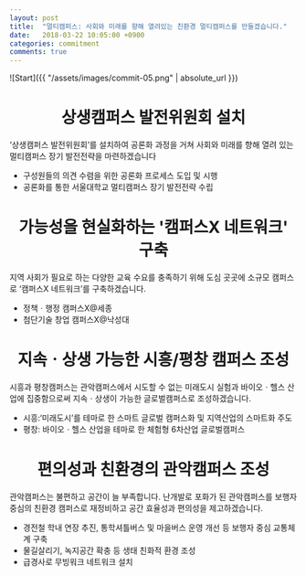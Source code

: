 ```yaml
---
layout: post
title:  "멀티캠퍼스: 사회와 미래를 향해 열려있는 친환경 멀티캠퍼스를 만들겠습니다."
date:   2018-03-22 10:05:00 +0900
categories: commitment
comments: true
---
```


![Start]({{ "/assets/images/commit-05.png" | absolute_url }})

# <center>상생캠퍼스 발전위원회 설치</center>
‘상생캠퍼스 발전위원회’를 설치하여 공론화 과정을 거쳐 사회와 미래를 향해 열려 있는 멀티캠퍼스 장기 발전전략을 마련하겠습니다
* 구성원들의 의견 수렴을 위한 공론화 프로세스 도입 및 시행  
* 공론화를 통한 서울대학교 멀티캠퍼스 장기 발전전략 수립

# <center>가능성을 현실화하는 '캠퍼스X 네트워크' 구축</center>
지역 사회가 필요로 하는 다양한 교육 수요를 충족하기 위해 도심 곳곳에 소규모 캠퍼스로 ‘캠퍼스X 네트워크’를 구축하겠습니다.
* 정책ㆍ행정 캠퍼스X@세종
* 첨단기술 창업 캠퍼스X@낙성대

# <center>지속ㆍ상생 가능한 시흥/평창 캠퍼스 조성</center>
시흥과 평창캠퍼스는 관악캠퍼스에서 시도할 수 없는 미래도시 실험과 바이오ㆍ헬스 산업에 집중함으로써 지속ㆍ상생이 가능한 글로벌캠퍼스로 조성하겠습니다.
* 시흥:‘미래도시’를 테마로 한 스마트 글로벌 캠퍼스화 및 지역산업의 스마트화 주도
* 평창: 바이오ㆍ헬스 산업을 테마로 한 체험형 6차산업 글로벌캠퍼스

# <center>편의성과 친환경의 관악캠퍼스 조성</center>
관악캠퍼스는 불편하고 공간이 늘 부족합니다. 난개발로 포화가 된 관악캠퍼스를 보행자 중심의 친환경 캠퍼스로 재정비하고 공간 효율성과 편의성을 제고하겠습니다.
* 경전철 학내 연장 추진, 통학셔틀버스 및 마을버스 운영 개선 등 보행자 중심 교통체계 구축
* 물길살리기, 녹지공간 확충 등 생태 친화적 환경 조성
* 급경사로 무빙워크 네트워크 설치
